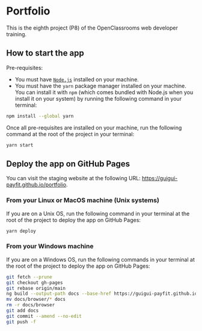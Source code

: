 # Portfolio

This is the eighth project (P8) of the OpenClassrooms web developer training.

## How to start the app

Pre-requisites:

- You must have [`Node.js`](https://nodejs.org/en) installed on your machine.
- You must have the `yarn` package manager installed on your machine. You can install it with `npm` (which comes bundled with Node.js when you install it on your system) by running the following command in your terminal:

```sh
npm install --global yarn
```

Once all pre-requisites are installed on your machine, run the following command at the root of the project in your terminal:

```sh
yarn start
```

## Deploy the app on GitHub Pages

You can visit the staging website at the following URL: https://guigui-payfit.github.io/portfolio.

### From your Linux or MacOS machine (Unix systems)

If you are on a Unix OS, run the following command in your terminal at the root of the project to deploy the app on GitHub Pages:

```sh
yarn deploy
```

### From your Windows machine

If you are on a Windows OS, run the following commands in your terminal at the root of the project to deploy the app on GitHub Pages:

```sh
git fetch --prune
git checkout gh-pages
git rebase origin/main
ng build --output-path docs --base-href https://guigui-payfit.github.io/portfolio/
mv docs/browser/* docs
rm -r docs/browser
git add docs
git commit --amend --no-edit
git push -f
```
